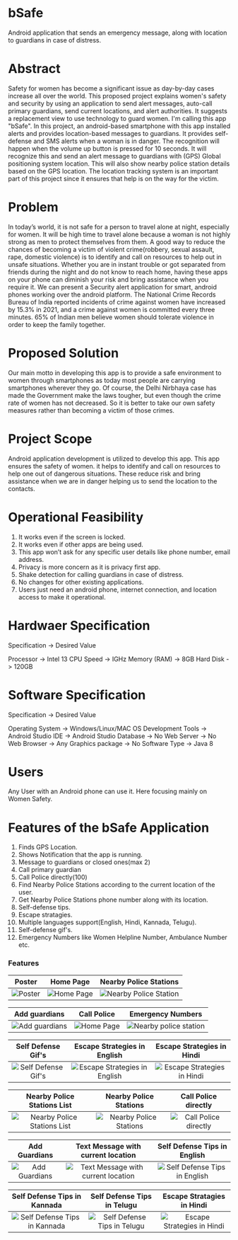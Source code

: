 # bSafe
Android application that sends an emergency message, along with location to guardians in case of distress.

# Abstract

Safety for women has become a significant issue as day-by-day cases increase
all over the world. This proposed project explains women's safety and security by
using an application to send alert messages, auto-call primary guardians, send
current locations, and alert authorities. It suggests a replacement view to use
technology to guard women. I'm calling this app "bSafe". In this project, an
android-based smartphone with this app installed alerts and provides
location-based messages to guardians.
It provides self-defense and SMS alerts when a woman is in danger. The
recognition will happen when the volume up button is pressed for 10 seconds. It
will recognize this and send an alert message to guardians with (GPS) Global
positioning system location. This will also show nearby police station details
based on the GPS location. The location tracking system is an important part of
this project since it ensures that help is on the way for the victim.

# Problem 
In today’s world, it is not safe for a person to travel alone at night, especially for
women. It will be high time to travel alone because a woman is not highly strong as men to
protect themselves from them. A good way to reduce the chances of becoming a victim of
violent crime(robbery, sexual assault, rape, domestic violence) is to identify and call on
resources to help out in unsafe situations. Whether you are in instant trouble or got
separated from friends during the night and do not know to reach home, having these apps
on your phone can diminish your risk and bring assistance when you require it.
We can present a Security alert application for smart, android phones working over the
android platform. The National Crime Records Bureau of India reported incidents of crime
against women have increased by 15.3% in 2021, and a crime against women is
committed every three minutes. 65% of Indian men believe women should tolerate
violence in order to keep the family together.

# Proposed Solution 

Our main motto in developing this app is to provide a safe environment to women
through smartphones as today most people are carrying smartphones wherever they go.
Of course, the Delhi Nirbhaya case has made the Government make the laws tougher, but
even though the crime rate of women has not decreased. So it is better to take our own
safety measures rather than becoming a victim of those crimes.

# Project Scope

Android application development is utilized to develop this app. This app ensures the
safety of women. it helps to identify and call on resources to help one out of dangerous
situations. These reduce risk and bring assistance when we are in danger helping us to
send the location to the contacts.

# Operational Feasibility

1. It works even if the screen is locked.
2. It works even if other apps are being used.
3. This app won’t ask for any specific user details like phone number, email address.
4. Privacy is more concern as it is privacy first app.
5. Shake detection for calling guardians in case of distress.
6. No changes for other existing applications.
7. Users just need an android phone, internet connection, and location access to make it operational.

# Hardwaer Specification

Specification        ->      Desired Value

Processor            ->      Intel 13
CPU Speed            ->      IGHz
Memory (RAM)         ->      8GB
Hard Disk            ->      120GB

# Software Specification

Specification        ->      Desired Value

Operating System     ->      Windows/Linux/MAC OS
Development Tools    ->      Android Studio
IDE                  ->      Android Studio
Database             ->      No
Web Server           ->      No
Web Browser          ->      Any
Graphics package     ->      No
Software Type        ->      Java 8

# Users

Any User with an Android phone can use it. Here focusing mainly on Women Safety.

# Features of the bSafe Application

1. Finds GPS Location.
2. Shows Notification that the app is running.
3. Message to guardians or closed ones(max 2)
4. Call primary guardian
5. Call Police directly(100)
6. Find Nearby Police Stations according to the current location of the user.
7. Get Nearby Police Stations phone number along with its location.
8. Self-defense tips.
9. Escape stratagies.
10. Multiple languages support(English, Hindi, Kannada, Telugu).
11. Self-defense gif's.
12. Emergency Numbers like Women Helpline Number, Ambulance Number etc.


### Features

|               Poster                | Home Page | Nearby Police Stations  |
|:------------------------------------:|:--:| :---: |
|  ![Poster](project_materials/poster.jpg)  |  ![Home Page](project_materials/home_english.jpeg)| ![Nearby Police Station](project_materials/nearby_police_stations.jpeg)|  


|               Add guardians               | Call Police | Emergency Numbers |
|:------------------------------------:|:--:| :---: |
|  ![Add guardians](project_materials/add_guardian_number.jpeg)  |  ![Home Page](project_materials/call_police.jpeg)| ![Nearby police station](project_materials/emergency_numbers_english.jpeg)|  


|               Self Defense Gif's       | Escape Strategies in English | Escape Strategies in Hindi |
|:------------------------------------:|:--:| :---: |
|  ![Self Defense Gif's](project_materials/self_defense_english.jpeg)  |  ![Escape Strategies in English](project_materials/escape_english.jpeg)| ![Escape Strategies in Hindi](project_materials/escape_hindi.jpeg)| 

|               Nearby Police Stations List| Nearby Police Stations  | Call Police directly|
|:------------------------------------:|:--:| :---: |
|  ![Nearby Police Stations List](project_materials/nearby_police_stations_list.jpeg)  |  ![Nearby Police Stations](project_materials/nearby_police_stations.jpeg)| ![Call Police directly](project_materials/call_police.jpeg)| 

|               Add Guardians| Text Message with current location | Self Defense Tips in English |
|:------------------------------------:|:--:| :---: |
|  ![Add Guardians](project_materials/add_guardian_number.jpeg)  |  ![Text Message with current location](project_materials/text_message.jpeg)| ![Self Defense Tips in English](project_materials/tips_english.jpeg)| 

|               Self Defense Tips in Kannada| Self Defense Tips in Telugu | Escape Stratagies in Hindi |
|:------------------------------------:|:--:| :---: |
|  ![Self Defense Tips in Kannada](project_materials/tips_kannada.jpeg)  |  ![Self Defense Tips in Telugu](project_materials/tips_telugu.jpeg)| ![Escape Strategies in Hindi](project_materials/escape_hindi.jpeg)|